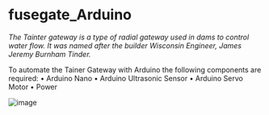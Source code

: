 # fusegate_Arduino

*The Tainter gateway is a type of radial gateway used in
dams to control water flow. It was named after the builder
Wisconsin Engineer, James Jeremy Burnham Tinder.*

To automate the Tainer Gateway with Arduino
the following components are required:
• Arduino Nano
• Arduino Ultrasonic Sensor
• Arduino Servo Motor
• Power

![image](https://drive.google.com/uc?export=view&id=1qS1PaHrx_DWWQU-FKdyqQe_DNZV6AY_f) 
